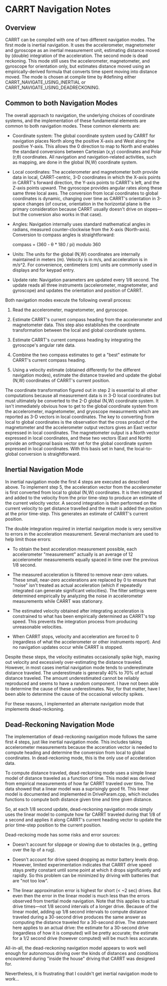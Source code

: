 # CARRT Navigation Notes


## Overview

CARRT can be compiled with one of two different navigation modes. The first mode
is inertial navigation. It uses the accelerometer, magnetometer and gyroscope as
an inertial measurement unit, estimating distance moved by (double)
integration of the acceleration.  The second mode is dead reckoning.  This mode
still uses the accelerometer, magnetometer, and gyroscope for orientation only,
but estimates distance moved using an empirically-derived formula that
converts time spent moving into distance moved.  The mode is chosen at compile time by
#defining either CARRT_NAVIGATE_USING_INERTIAL or
CARRT_NAVIGATE_USING_DEADRECKONING.


## Common to both Navigation Modes

The overall approach to navigation, the underlying choices of coordinate systems, and the implementation of
these fundamental elements are common to both navigation modes.  These common elements are:

* Coordinate system: The global coordinate system used by CARRT for navigation places North along the
positive X-axis and West along the positive Y-axis.  This allows the 0 direction to map to North and
enables the standard conversions between Cartesian (x,y) coordinates and Polar (r,&theta;) coordinates.
All navigation and navigation-related activities, such as mapping, are done in the global (N,W) coordinate
system.

* Local coordinates: The accelerometer and magnetometer both provide data in local, CARRT-centric,
3-D coordinates in which the X-axis points in CARRT's forward direction, the Y-axis points
to CARRT's left, and the Z-axis points upward.  The gyroscope provides angular rates along these same
three local axes. The conversion from local coordinates to global coordinates is dynamic, changing
over time as CARRT's orientation in 3-space changes (of course, orientation in the horizontal plane is
the primary consideration because CARRT usually doesn't drive on slopes&mdash;but the conversion
also works in that case).

* Angles: Navigation internally uses standard mathematical angles in radians, measured counter-clockwise
from the X-axis (North-axis). Conversion to compass angles is straightforward:

    compass = (360 - &theta; * 180 / pi) modulo 360

* Units: The units for the global (N,W) coordinates are internally maintained in meters (m).  Velocity is in
m/s, and acceleration is in m/s^2.  For convenience, centimeters (cm) units are commonly used in displays and
for keypad entry.

* Update rate: Navigation parameters are updated every 1/8 second.  The update reads all three instruments
(accelerometer, magnetometer, and gyroscope) and updates the orientation and position of CARRT.


Both navigation modes execute the following overall process:

1. Read the accelerometer, magnetometer, and gyroscope.

2. Estimate CARRT's current compass heading from the accelerometer and magnetometer data.  This step
also establishes the coordinate transformation between the local and global coordinate systems.

3. Estimate CARRT's current compass heading by integrating the gyroscope's angular rate data.

4. Combine the two compass estimates to get a "best" estimate for CARRT's current compass heading.

5. Using a velocity estimate (obtained differently for the different navigation modes), estimate
the distance traveled and update the global (N,W) coordinates of CARRT's current position.


The coordinate transformation figured out in step 2 is essential to all other
computations because all measurement data is in 3-D local coordinates but
must ultimately be converted to the 2-D global (N,W)
coordinate system. It isn't immediately obvious how to get to the global
coordinate system from the accelerometer, magnetometer, and gryoscope
measurments which are reported  as 3-D vectors in local coordinates.  The key to
converting from local to global coordinates is the observation that the cross
product of the magnetometer and the accelerometer output vectors gives an East
vector expressed in local coordinates.  The magnetometer output is a North
vector expressed in local coordinates, and these two vectors (East and North)
provide an orthogonal basis vector set for the global coordinate system expressed
in local coordinates.  With this basis set in hand, the local-to-global conversion
is straightforward.


## Inertial Navigation Mode

In inertial navigation mode the first 4 steps are executed as described above.
To implement step 5, the acceleration vector from the accelerometer is first
converted from local to global (N,W) coordinates. It is then integrated and
added to the velocity from the prior time-step to produce an estimate of the
current velocity vector.  A second integration is then performed on the current
velocity to get distance travelled and the result is added the position at the
prior time-step.  This generates an estimate of CARRT's current position.

The double integration required in intertial navigation mode is very sensitive
to errors in the acceleration measurement.  Several mechanism are used to help
limit those errors:

* To obtain the best acceleration measurement possible, each accelerometer "measurement" actually is an
average of 12 accelerometer measurements equally spaced in time over the previous 1/8 second.

* The measured acceleration is filtered to remove near-zero values. These small, near-zero accelerations are
replaced by 0 to ensure that "noise" isn't treated as actual acceleration (which if repeatedly integrated
can generate significant velocities).  The filter settings were determined empirically by analyzing the
noise in accelerometer measurements while CARRT was stationary.

* The estimated velocity obtained after integrating acceleration is constrained to what has been empirically
determined as CARRT's top speed.  This prevents the integration process from producing unreasonable velocities.

* When CARRT stops, velocity and acceleration are forced to 0 (regardless of what the accelerometer or other
instruments report).  And no navigation updates occur while CARRT is stopped.

Despite these steps, the velocity estimates occasionally spike high, maxing out velocity and excessively
over-estimating the distance traveled.  However, in most cases inertial navigation mode tends to underestimate
distance traveled.  The underestimate is generally 40% to 70% of actual distance traveled. The amount
underestimated cannot be reliably reproduced and seems to have a random component.  I have not been able to
determine the cause of these underestimates.  Nor, for that matter, have I been able to determine the cause of
the occasional velocity spikes.

For these reasons, I implemented an alternate navigation mode that implements dead-reckoning.


## Dead-Reckoning Navigation Mode

The implementation of dead-reckoning navigation mode follows the same first 4 steps, just like inertial
navigation mode.  This includes taking accelerometer measurements because the acceration vector is needed
to compute heading and determine the conversion from local to global coordinates.  In dead-reckoning mode,
this is the only use of  acceleration data.

To compute distance traveled, dead-reckoning mode uses a simple linear model of distance traveled as a
function of time.  This model was derived from empirical measurements of how far CARRT traveled over time. The
data showed that a linear model was a suprisingly good fit. This linear model is documented and implemented
in DriveParam.cpp, which includes functions to compute both distance given time and time given distance.

So, at each 1/8 second update,  dead-reckoning navigation mode simply uses the linear model to
compute how far CARRT traveled during that 1/8 of a second and applies it along CARRT's current heading
vector to update the prior time-step position to the current position.

Dead-reckoing mode has some risks and error sources:

* Doesn't account for slippage or slowing due to obstacles (e.g., getting over the lip of a rug).

* Doesn't account for drive speed dropping as motor battery levels drop. However, limited experimentation
indicates that CARRT drive speed stays pretty constant until some point at which it drops significantly and
rapidly.  So this problem can be minimized by driving with batteries that are "not too low".

* The linear approximation error is highest for short (< ~2 sec) drives.  But even then the error in the linear
model is much less than the errors observed from tnertial mode navigation.  Note that this applies to actual
drive times&mdash;not 1/8 second intervals of a longer drive.  Because of the linear model, adding up 1/8 second
intervals to compute distance traveled during a 30-second drive produces the same answer as computing the
distance traveled for a 30-second drive. The statement here applies to an actual drive: the estimate for a 30-second
drive (regardless of how it is computed) will be pretty accurate; the estimate for a 1/2 second drive (however computed)
will be much less accurate.

All-in-all, the dead-reckoning navigation model appears to work well enough for autonomous driving over the kinds
of distances and conditions encountered during "inside the house" driving that CARRT was designed for.

Nevertheless, it is frustrating that I couldn't get inertial navigation mode to work...
